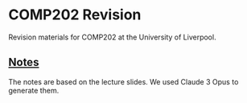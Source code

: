 # COMP202 Revision

Revision materials for COMP202 at the University of Liverpool.

## [Notes](notes/)

The notes are based on the lecture slides. We used Claude 3 Opus to generate them.
